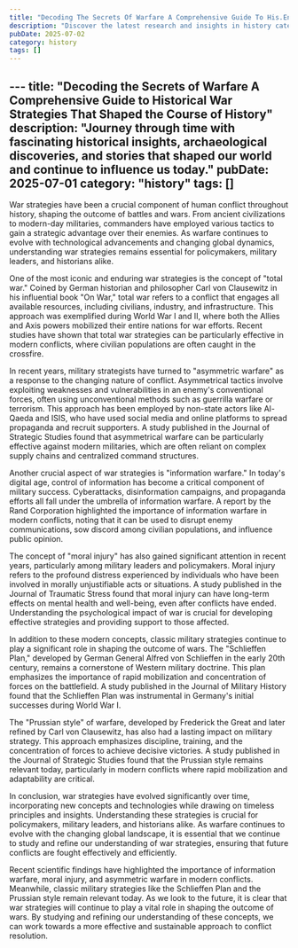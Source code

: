 ```yaml
---
title: "Decoding The Secrets Of Warfare A Comprehensive Guide To His.En"
description: "Discover the latest research and insights in history category on MindVerse Daily."
pubDate: 2025-07-02
category: history
tags: []
---
```


﻿---
title: "Decoding the Secrets of Warfare A Comprehensive Guide to Historical War Strategies That Shaped the Course of History"
description: "Journey through time with fascinating historical insights, archaeological discoveries, and stories that shaped our world and continue to influence us today."
pubDate: 2025-07-01
category: "history"
tags: []
---

War strategies have been a crucial component of human conflict throughout history, shaping the outcome of battles and wars. From ancient civilizations to modern-day militaries, commanders have employed various tactics to gain a strategic advantage over their enemies. As warfare continues to evolve with technological advancements and changing global dynamics, understanding war strategies remains essential for policymakers, military leaders, and historians alike.

One of the most iconic and enduring war strategies is the concept of "total war." Coined by German historian and philosopher Carl von Clausewitz in his influential book "On War," total war refers to a conflict that engages all available resources, including civilians, industry, and infrastructure. This approach was exemplified during World War I and II, where both the Allies and Axis powers mobilized their entire nations for war efforts. Recent studies have shown that total war strategies can be particularly effective in modern conflicts, where civilian populations are often caught in the crossfire.

In recent years, military strategists have turned to "asymmetric warfare" as a response to the changing nature of conflict. Asymmetrical tactics involve exploiting weaknesses and vulnerabilities in an enemy's conventional forces, often using unconventional methods such as guerrilla warfare or terrorism. This approach has been employed by non-state actors like Al-Qaeda and ISIS, who have used social media and online platforms to spread propaganda and recruit supporters. A study published in the Journal of Strategic Studies found that asymmetrical warfare can be particularly effective against modern militaries, which are often reliant on complex supply chains and centralized command structures.

Another crucial aspect of war strategies is "information warfare." In today's digital age, control of information has become a critical component of military success. Cyberattacks, disinformation campaigns, and propaganda efforts all fall under the umbrella of information warfare. A report by the Rand Corporation highlighted the importance of information warfare in modern conflicts, noting that it can be used to disrupt enemy communications, sow discord among civilian populations, and influence public opinion.

The concept of "moral injury" has also gained significant attention in recent years, particularly among military leaders and policymakers. Moral injury refers to the profound distress experienced by individuals who have been involved in morally unjustifiable acts or situations. A study published in the Journal of Traumatic Stress found that moral injury can have long-term effects on mental health and well-being, even after conflicts have ended. Understanding the psychological impact of war is crucial for developing effective strategies and providing support to those affected.

In addition to these modern concepts, classic military strategies continue to play a significant role in shaping the outcome of wars. The "Schlieffen Plan," developed by German General Alfred von Schlieffen in the early 20th century, remains a cornerstone of Western military doctrine. This plan emphasizes the importance of rapid mobilization and concentration of forces on the battlefield. A study published in the Journal of Military History found that the Schlieffen Plan was instrumental in Germany's initial successes during World War I.

The "Prussian style" of warfare, developed by Frederick the Great and later refined by Carl von Clausewitz, has also had a lasting impact on military strategy. This approach emphasizes discipline, training, and the concentration of forces to achieve decisive victories. A study published in the Journal of Strategic Studies found that the Prussian style remains relevant today, particularly in modern conflicts where rapid mobilization and adaptability are critical.

In conclusion, war strategies have evolved significantly over time, incorporating new concepts and technologies while drawing on timeless principles and insights. Understanding these strategies is crucial for policymakers, military leaders, and historians alike. As warfare continues to evolve with the changing global landscape, it is essential that we continue to study and refine our understanding of war strategies, ensuring that future conflicts are fought effectively and efficiently.

Recent scientific findings have highlighted the importance of information warfare, moral injury, and asymmetric warfare in modern conflicts. Meanwhile, classic military strategies like the Schlieffen Plan and the Prussian style remain relevant today. As we look to the future, it is clear that war strategies will continue to play a vital role in shaping the outcome of wars. By studying and refining our understanding of these concepts, we can work towards a more effective and sustainable approach to conflict resolution.
